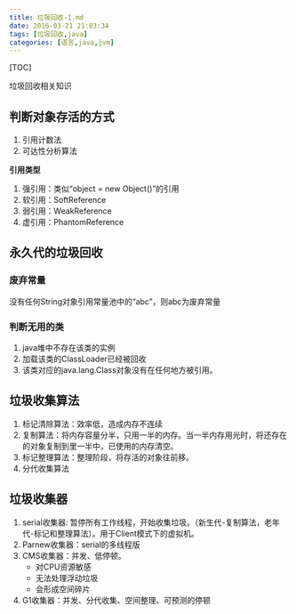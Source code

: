 ```yaml
---
title: 垃圾回收-1.md
date: 2016-03-21 21:03:34
tags: [垃圾回收,java]
categories: [语言,java,jvm]
---
```


[TOC]

垃圾回收相关知识

<!--more-->

## 判断对象存活的方式

1. 引用计数法
2. 可达性分析算法

__引用类型__

1. 强引用：类似“object = new Object()”的引用
2. 软引用：SoftReference
3. 弱引用：WeakReference
4. 虚引用：PhantomReference

## 永久代的垃圾回收
### 废弃常量

没有任何String对象引用常量池中的“abc”，则abc为废弃常量

### 判断无用的类

1. java堆中不存在该类的实例
2. 加载该类的ClassLoader已经被回收
3. 该类对应的java.lang.Class对象没有在任何地方被引用。

## 垃圾收集算法

1. 标记清除算法：效率低，造成内存不连续
2. 复制算法：将内存容量分半，只用一半的内存。当一半内存用光时，将还存在的对象复制到里一半中，已使用的内存清空。
3. 标记整理算法：整理阶段，将存活的对象往前移。
4. 分代收集算法

## 垃圾收集器

1. serial收集器: 暂停所有工作线程，开始收集垃圾。（新生代-复制算法，老年代-标记和整理算法）。用于Client模式下的虚拟机。
2. Parnew收集器：serial的多线程版
4. CMS收集器：并发、低停顿。
	- 对CPU资源敏感
	- 无法处理浮动垃圾
	- 会形成空间碎片
3. G1收集器：并发、分代收集、空间整理、可预测的停顿
